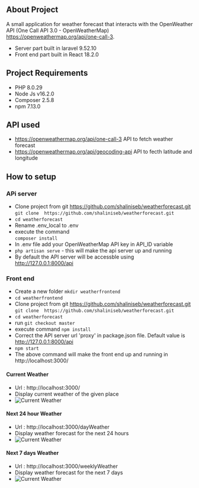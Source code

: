 ## About Project
A small application for weather forecast that interacts with the OpenWeather API (One Call API 3.0 - OpenWeatherMap) https://openweathermap.org/api/one-call-3.
- Server part built in laravel 9.52.10
- Front end part built in React 18.2.0

## Project Requirements

- PHP 8.0.29 
- Node Js v16.2.0
- Composer 2.5.8
- npm 7.13.0

## API used
 - https://openweathermap.org/api/one-call-3 API to fetch weather forecast
 - https://openweathermap.org/api/geocoding-api API to fecth latitude and longitude

## How to setup
 ### APi server
 - Clone project from git https://github.com/shaliniseb/weatherforecast.git ``` git clone  https://github.com/shaliniseb/weatherforecast.git ```
 - ``` cd weatherforecast ```
 - Rename .env_local to .env
 - execute the command  
  ``` composer install ```
 - In .env file add your OpenWeatherMap API key in  API_ID  variable
 - ``` php artisan serve ``` - this will make the api server up and running
 - By default the API server will be accessble using  http://127.0.0.1:8000/api
 
 ### Front end
  - Create a new folder  ``` mkdir weatherfrontend ```
  - ``` cd weatherfrontend ```
  - Clone project from git https://github.com/shaliniseb/weatherforecast.git ``` git clone  https://github.com/shaliniseb/weatherforecast.git ```
  - ``` cd weatherforecast  ```
  - run ``` git checkout master ```
  - execute command ``` npm install ```
  - Correct the API server url 'proxy' in package.json file. Default value is http://127.0.0.1:8000/api
  - ``` npm start ```
  - The above command will make the front end up and running in http://localhost:3000/

  #### Current Weather 
  - Url : http://localhost:3000/
  - Display current weather of the given place
  - ![Current Weather](readmeAssets/pic1.png)

  #### Next 24 hour Weather 
  - Url : http://localhost:3000/dayWeather
  - Display weather forecast for the next 24 hours
  - ![Current Weather](readmeAssets/pic2.png)

  #### Next 7 days Weather 
  - Url : http://localhost:3000/weeklyWeather
  - Display weather forecast for the next 7 days
  - ![Current Weather](readmeAssets/pic3.png)
